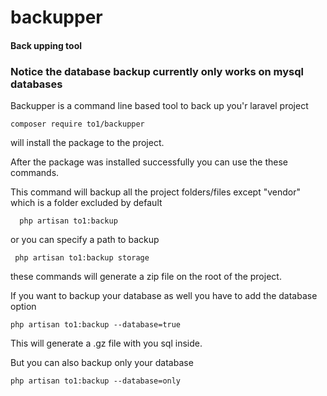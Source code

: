 # backupper
#### Back upping tool
### Notice the database backup currently only works on mysql databases 
Backupper is a command line based tool to back up you'r laravel project

```
composer require to1/backupper
```
will install the package to the project.

After the package was installed successfully you can use the these commands.

This command will backup all the project folders/files except "vendor" which is a folder excluded by default

```
  php artisan to1:backup
 ```
  
  
  or you can specify a path to backup 
  
 ```
  php artisan to1:backup storage
```
  these commands will generate a zip file on the root of the project.
  
  If you want to backup your database as well you have to add the database option
  
  ```
  php artisan to1:backup --database=true
  
  ```
  This will generate a .gz file with you sql inside.
  
  
  But you can also backup only your database
  
  ```
  php artisan to1:backup --database=only
  
  ```

  
  

